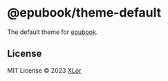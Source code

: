 # @epubook/theme-default

The default theme for [epubook](https://github.com/yjl9903/epubook).

## License

MIT License © 2023 [XLor](https://github.com/yjl9903)

